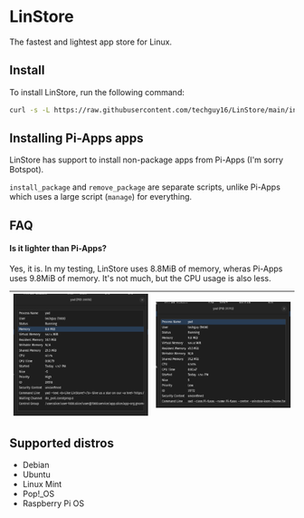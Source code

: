 # LinStore
The fastest and lightest app store for Linux.

## Install
To install LinStore, run the following command:
```bash
curl -s -L https://raw.githubusercontent.com/techguy16/LinStore/main/install | bash
```

## Installing Pi-Apps apps
LinStore has support to install non-package apps from Pi-Apps (I'm sorry Botspot). 

<code>install_package</code> and <code>remove_package</code> are separate scripts, unlike Pi-Apps which uses a large script (<code>manage</code>) for everything.

## FAQ
#### Is it lighter than Pi-Apps?
Yes, it is. In my testing, LinStore uses 8.8MiB of memory, wheras Pi-Apps uses 9.8MiB of memory. It's not much, but the CPU usage is also less.

| <img src="images/LinStoreResources.png" alt="LinStore's Resources" width="350"/> | <img src="images/Pi-AppsResources.png" alt="Pi-Apps Resources" width="350"/> |
|---|---|

## Supported distros
- Debian
- Ubuntu
- Linux Mint
- Pop!_OS
- Raspberry Pi OS
